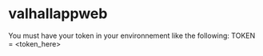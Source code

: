 # valhallappweb

You must have your token in your environnement like the following:
TOKEN = <token_here>
